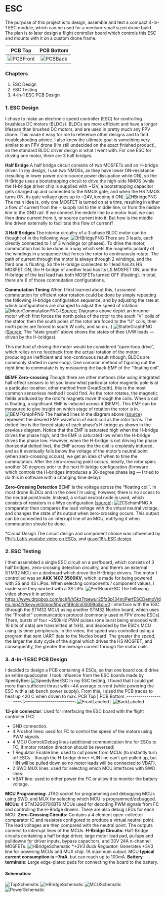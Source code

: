 # ESC
The purpose of this project is to design, assemble and test a compact 4-in-1 ESC module, which can be used for a medium-small sized drone build.
The plan is to later design a flight controller board which controls this ESC and mounts with it on a custom drone frame.

PCB Top             |  PCB Bottom
:-------------------------:|:-------------------------:
![PCBFront](Images/PCBFront.png)  |  ![PCBBack](Images/PCBBack.png)

### Chapters
1. ESC Design
2. ESC Testing
3. 4-in-1 ESC PCB Design

### 1. ESC Design
I chose to make an electronic speed controller (ESC) for controlling brushless DC motors (BLDCs). BLDCs are more efficient and have a longer lifespan than brushed DC motors, and are used in pretty much any FPV drone. This made it easy for me to reference other designs and to find troubleshooting advice. I also knew the ultimate goal is something very similar to an FPV drone (I’m still undecided on the exact finished product), so the standard BLDC driver design is what I went with. 
For one ESC for driving one motor, there are 3 half bridges.  

**Half Bridge**
A half bridge circuit consists of two MOSFETs and an H-bridge driver. In my design, I use two NMOSs, as they have lower ON-resistance (resulting in lower power drain-source power dissipation while ON), so the H-Bridge uses a bootstrapping circuit to drive the high-side NMOS (while the H-bridge driver chip is supplied with ~12V, a bootstrapping capacitor gets charged up and connected to the NMOS gate, and when the HS NMOS turns ON, its gate voltage goes up to ~24V, keeping it ON). 
![HBridgePNG](Images/HBridgeDrawing.png)
The main idea is, only one MOSFET is turned on at a time, resulting in either a flow of current from the + supply rail to the middle line, or from the middle line to the GND rail. If we connect the middle line to a motor lead, we can then draw current from it, or source current into it. But how is the middle line driven externally to facilitate this flow of current?

**3 Half Bridges**
The interior circuitry of a 3-phase BLDC motor can be thought of in the following way: 
![3HBridgePNG](Images/MotorLeadsDrawing.png)
There are 3 leads, each directly connected to 1 of 3 windings (or phases). To drive the motor, commutation has to be done in a way which sets the magnetic polarity of the windings in a sequence that forces the rotor to continuously rotate. 
The path of current through the motor is always through 2 windings, and the third one is floating. So the H-bridge connected to 1 lead has its HS MOSFET ON, the H-bridge of another lead has its LS MOSFET ON, and the H-bridge of the last lead has both MOSFETs turned OFF (floating).
In total, there are 6 of those commutation configurations.

**Commutation Timing**
When I first learned about this, I assumed commutation for efficient rotor rotation could be done by simply repeating the following H-bridge configuration sequence, and by adjusting the rate at which configurations are changed to adjust the speed of rotation:
![MotorCommutationPNG](Images/MotorCommutationDiagram.png)
([Source](https://www.digikey.com/en/articles/how-to-power-and-control-brushless-dc-motors); Diagrams above depict an inrunner motor which first forces the north poles of the rotor to the south “V” coils of the stator, then the south poles of the rotor are foced to the “U” coils, then north poles are forced to south W coils, and so on…)
![StatteGraphPNG](Images/LeadStateGraph.png)
([Source](https://www.digikey.com/en/articles/how-to-power-and-control-brushless-dc-motors); The “state graph” above shows the states of thee UVW leads — driven by the H-bridges).

This method of driving the motor would be considered “open-loop drive”, which relies on no feedback from the actual rotation of the motor: producing an inefficient and non-continuous result (though, BLDCs are commonly started in open-loop).
One common method of figuring out the right time to commutate is by measuring the back-EMF of the “floating coil”.

**BEMF Zero-crossing**
Though there are other methods (like using integrated hall-effect sensors to let you know what particular rotor magnetic pole is at a particular location, other method from GreatScottt), this is the most common sensorless method I could find.
As the rotor rotates, the magnetic fields produced by the rotor’s magnets move through the coils. When a coil is floating, a significant EMF is induced across it (BEMF). This EMF can be measured to give insight on which stage of rotation the rotor is in.
![BEMFGraphPNG](Images/BEMFGraph.png)
The hashed lines in the diagram above ([source](https://www.digikey.com/en/articles/controlling-sensorless-bldc-motors-via-back-emf)) represent the desired EMF waveform of each coil as the rotor turns. The dotted line is the forced state of each phase’s H-bridge as shown in the previous diagram. Notice that the EMF is saturated high when the H-bridge drives the phase high, and the EMF is saturated low when the H-bridge drives the phase low. However, when the H-bridge is not driving the phase (horizontal dotted line), the EMF across the the coil is cmpletely induced, and as it eventually falls below the voltage of the motor’s neutral point (when zero-crossing occurs), we get an idea of when to time the commutation. 
After the zero-crossing point occurs, ideally, the rotor spins another 30 degrees prior to the next H-bridge configuration (firmware which controls the H-bridges introduces a 30-degree phase lag — I tried to do this in software with a changing time delay).

**Zero-Crossing Detection**
BEMF is the voltage across the “floating coil”. In most drone BLDCs and in the ones I’m using, however, there is no access to the neutral point/node. Instead, a virtual neutral node is used, which consists of resistors in a Wye configuration ([source](https://www.digikey.com/en/articles/controlling-sensorless-bldc-motors-via-back-emf)): 
![ZCSchemPNG](Images/ZeroCrossingSchem.png)
A comparator then compares the lead voltage with the virtual neutral voltage, and changes the state of its output when zero-crossing occurs. This output can be connected to an interrupt line of an MCU, notifying it when commutation should be done.

**Circuit Design*
The circuit design and component choice was influenced by [Phil’s Lab’s youtube video on ESCs](https://www.youtube.com/watch?v=dJjxcjJOlN0&t=302s), and [guser16’s ESC design](https://github.com/guser210/ESC).

### 2. ESC Testing
I then assembled a single ESC circuit on a perfboard, which consists of 3 half bridges, zero-crossing detection circuitry, and there’s an external STM32 MCU on a devboard which drove the H-Bridge drivers. The motor I controlled was an **AKK 1407 3500KV**, which is made for being powered with 3S and 4S LiPos. When selecting components / component values, I made sure they worked with a 3S LiPo.
![PerfBoardESC](Images/PerfESC.jpg)
The following video shows it in action: https://www.dropbox.com/scl/fi/h5kz7rpewur25fz3p134m/PerfESCDemoVideo.mp4?rlkey=im0dpoofihpynf49n5m05099o&dl=0
I interface with the ESC (through the STM32 MCU) using another STM32 Nucleo board, which uses the “Proshot” communication protocol (commonly used in FPV drone ESCs). There, bursts of four ~250kHz PWM pulses (one burst being encoded with 16 bits of data) are transmitted at 1kHz, and decoded by the ESC’s MCU using its timer peripherals. 
In the video, the speed was controlled using a program that sent UART data to the Nucleo board. The greater the speed, the larger the duty cycle of the signal which drives the HS MOSFET, and consequently, the greater the average current through the motor coils.

### 3. 4-in-1 ESC PCB Design
I decided to design a PCB containing 4 ESCs, so that one board could drive an entire quadcopter. I took influence from the ESC boards made by SpeedyBee:
![SpeedyBeeESC](Images/SpeedyBeeESC.png)
In my ESC testing, I found that I could get more than sufficient thrust with ~4A average current (while powering the ESC with a lab bench power supply). From this, I sized the PCB traces to heat up <20 C when driven to max. 
PCB Top             |  PCB Bottom
:-------------------------:|:-------------------------:
![FrontLabeled](Images/PCBFrontLabeled.png)  |  ![BackLabeled](Images/PCBBackLabeled.png)

**13-pin connector**:
Used for interfacing the ESC board with the flight controller (FC)
- GND connection.
- 4 Proshot lines: used for FC to control the speed of the motors using PWM signals.
- 4 MCU Control/Debug lines (additional communication line for ESCs to FC; if motor rotation direction should be reversed)
- 1 Regulator Enable line: used to cut power from MCUs (to instantly turn off ESCs - though the H-bridge driver *LIN line can’t get pulled up, but HIN will be pulled down so no motor leads will be connected to VBAT).
- 2 SWD MUX lines: used for selecting which MCU interfaces with SWD lines.
- VBAT line: used to either power the FC or allow it to monitor the battery voltage.

**MCU Programming:**
JTAG socket for programming and debugging MCUs using SWD, and MUX for selecting which MCU is programmed/debugged.
**MCUs:**
 4 STM32G070KBT6 MCUs used for decoding PWM signals from FC and controlling the H-Bridge drivers. There are also debug LEDs for each MCU.
**Zero-Crossing Circuits:**
Contains a 4 element open-collector comparator IC and resistors configured to produce a virtual neutral point. The lead voltages are then compared with the neutral point. The outputs connect to interrupt lines of the MCUs.
**H-Bridge Circuits:**
Half-Bridge circuits containing a half bridge driver, large motor lead pad, pullups and pulldowns for driver inputs, bypass capacitors, and 30V 24A n-channel MOSFETs.
![HBridgeSchematic](Images/HBridgeSchem.png)
**+3V3 Buck Regulator:*
Generates +3V3 line for powering MCUs and MUX chip. 1A maximum output. MCU **typical current consumption is ~7mA**, but can reach up to 100mA.
**Battery terminals:**
Large edge-plated pads for connecting the board to the battery.

#### Schematics:
![TopSchematic](Images/SchESCV1.png)
![HBridgeSchematic](Images/SchHalfBridge.png)
![MCUSchematic](Images/SchMCU.png)
![PowerSchematic](Images/SchMCUPower.png)